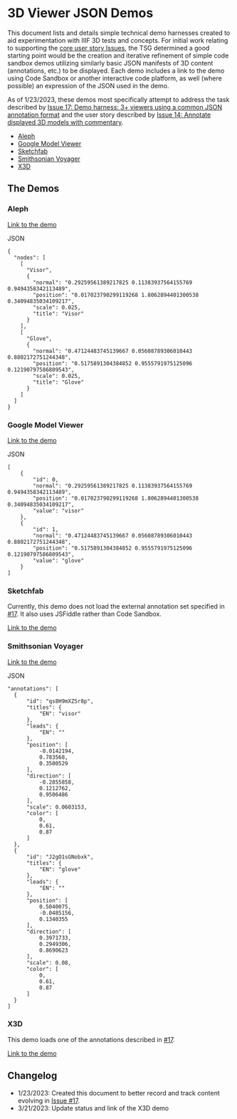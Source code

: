# 3D Viewer JSON Demos

This document lists and details simple technical demo harnesses created to aid experimentation with IIIF 3D tests and concepts. For initial work relating to supporting the [core user story Issues](https://github.com/IIIF/3d/issues?q=is%3Aopen+is%3Aissue+label%3A%22core+user+story%22), the TSG determined a good starting point would be the creation and iterative refinement of simple code sandbox demos utilizing similarly basic JSON manifests of 3D content (annotations, etc.) to be displayed. Each demo includes a link to the demo using Code Sandbox or another interactive code platform, as well (where possible) an expression of the JSON used in the demo. 

As of 1/23/2023, these demos most specifically attempt to address the task described by [Issue 17: Demo harness: 3+ viewers using a common JSON annotation format](https://github.com/IIIF/3d/issues/17) and the user story described by [Issue 14: Annotate displayed 3D models with commentary](https://github.com/IIIF/3d/issues/14).

- [Aleph](#aleph)
- [Google Model Viewer](#google-model-viewer)
- [Sketchfab](#sketchfab)
- [Smithsonian Voyager](#smithsonian-voyager)
- [X3D](#x3d)

## The Demos

### Aleph

[Link to the demo](https://codesandbox.io/s/aleph-annotation-demo-teh3pf?file=/index.html)

JSON
```
{
  "nodes": [
    [
      "Visor",
      {
        "normal": "0.29259561389217825 0.11383937564155769 0.9494358342113489",
        "position": "0.017023790299119268 1.8062894401300538 0.34094835034109217",
        "scale": 0.025,
        "title": "Visor"
      }
    ],
    [
      "Glove",
      {
        "normal": "0.47124483745139667 0.05608789306010443 0.8802172751244348",
        "position": "0.5175891304384852 0.9555791975125096 0.12190797586809543",
        "scale": 0.025,
        "title": "Glove"
      }
    ]
  ]
}
```

### Google Model Viewer

[Link to the demo](https://codesandbox.io/s/model-viewer-annotations-demo-3k5tqo)

JSON
```
[
    {
        "id": 0,
        "normal": "0.29259561389217825 0.11383937564155769 0.9494358342113489",
        "position": "0.017023790299119268 1.8062894401300538 0.34094835034109217",
        "value": "visor"
    },
    {
        "id": 1,
        "normal": "0.47124483745139667 0.05608789306010443 0.8802172751244348",
        "position": "0.5175891304384852 0.9555791975125096 0.12190797586809543",
        "value": "glove"
    }
]
```

### Sketchfab

Currently, this demo does not load the external annotation set specified in [#17](https://github.com/IIIF/3d/issues/17). It also uses JSFiddle rather than Code Sandbox.

[Link to the demo](https://jsfiddle.net/nebulousflynn/uykbgjaw/1/)

### Smithsonian Voyager

[Link to the demo](https://codesandbox.io/s/voyager-annotations-demo-o9l1rq?file=/index.html)

JSON
```
"annotations": [
  {
      "id": "qs8H9mXZSr8p",
      "titles": {
          "EN": "visor"
      },
      "leads": {
          "EN": ""
      },
      "position": [
          -0.0142194,
          0.783568,
          0.3500529
      ],
      "direction": [
          -0.2855858,
          0.1212762,
          0.9506486
      ],
      "scale": 0.0603153,
      "color": [
          0,
          0.61,
          0.87
      ]
  },
  {
      "id": "J2gO1sGNobxk",
      "titles": {
          "EN": "glove"
      },
      "leads": {
          "EN": ""
      },
      "position": [
          0.5040075,
          -0.0485156,
          0.1340355
      ],
      "direction": [
          0.3971733,
          0.2949306,
          0.8690623
      ],
      "scale": 0.08,
      "color": [
          0,
          0.61,
          0.87
      ]
  }
]
```

### X3D

This demo loads one of the annotations described in [#17](https://github.com/IIIF/3d/issues/17).

[Link to the demo](https://codesandbox.io/p/github/vincentmarchetti/x3d-remote-annotation/main)


## Changelog

- 1/23/2023: Created this document to better record and track content evolving in [Issue #17](https://github.com/IIIF/3d/issues/17).
- 3/21/2023: Update status and link of the X3D demo

